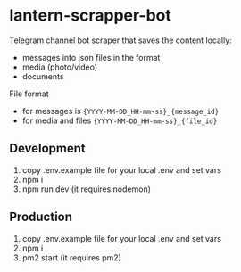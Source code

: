 # lantern-scrapper-bot

Telegram channel bot scraper that saves the content locally:
- messages into json files in the format
- media (photo/video)
- documents

File format
- for messages is `{YYYY-MM-DD_HH-mm-ss}_{message_id}`
- for media and files `{YYYY-MM-DD_HH-mm-ss}_{file_id}`

## Development

1. copy .env.example file for your local .env and set vars
2. npm i
3. npm run dev (it requires nodemon)

## Production

1. copy .env.example file for your local .env and set vars
2. npm i
3. pm2 start (it requires pm2)
